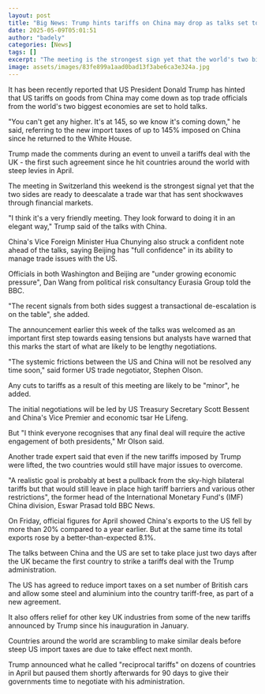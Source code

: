 ```yaml
---
layout: post
title: "Big News: Trump hints tariffs on China may drop as talks set to begin"
date: 2025-05-09T05:01:51
author: "badely"
categories: [News]
tags: []
excerpt: "The meeting is the strongest sign yet that the world's two biggest economies are ready to deescalate their trade war."
image: assets/images/83fe899a1aad0bad13f3abe6ca3e324a.jpg
---
```


It has been recently reported that US President Donald Trump has hinted that US tariffs on goods from China may come down as top trade officials from the world's two biggest economies are set to hold talks.

"You can't get any higher. It's at 145, so we know it's coming down," he said, referring to the new import taxes of up to 145% imposed on China since he returned to the White House.

Trump made the comments during an event to unveil a tariffs deal with the UK - the first such agreement since he hit countries around the world with steep levies in April.

The meeting in Switzerland this weekend is the strongest signal yet that the two sides are ready to deescalate a trade war that has sent shockwaves through financial markets.

"I think it's a very friendly meeting. They look forward to doing it in an elegant way," Trump said of the talks with China. 

China's Vice Foreign Minister Hua Chunying also struck a confident note ahead of the talks, saying Beijing has "full confidence" in its ability to manage trade issues with the US.

Officials in both Washington and Beijing are "under growing economic pressure", Dan Wang from political risk consultancy Eurasia Group told the BBC.

"The recent signals from both sides suggest a transactional de-escalation is on the table", she added.

The announcement earlier this week of the talks was welcomed as an important first step towards easing tensions but analysts have warned that this marks the start of what are likely to be lengthy negotiations.

"The systemic frictions between the US and China will not be resolved any time soon," said former US trade negotiator, Stephen Olson.

Any cuts to tariffs as a result of this meeting are likely to be "minor", he added.

The initial negotiations will be led by US Treasury Secretary Scott Bessent and China's Vice Premier and economic tsar He Lifeng.

But "I think everyone recognises that any final deal will require the active engagement of both presidents," Mr Olson said. 

Another trade expert said that even if the new tariffs imposed by Trump were lifted, the two countries would still have major issues to overcome.

"A realistic goal is probably at best a pullback from the sky-high bilateral tariffs but that would still leave in place high tariff barriers and various other restrictions", the former head of the International Monetary Fund's (IMF) China division, Eswar Prasad told BBC News.

On Friday, official figures for April showed China's exports to the US fell by more than 20% compared to a year earlier. But at the same time its total exports rose by a better-than-expected 8.1%.

The talks between China and the US are set to take place just two days after the UK became the first country to strike a tariffs deal with the Trump administration. 

The US has agreed to reduce import taxes on a set number of British cars and allow some steel and aluminium into the country tariff-free, as part of a new agreement.

It also offers relief for other key UK industries from some of the new tariffs announced by Trump since his inauguration in January.

Countries around the world are scrambling to make similar deals before steep US import taxes are due to take effect next month.

Trump announced what he called "reciprocal tariffs" on dozens of countries in April but paused them shortly afterwards for 90 days to give their governments time to negotiate with his administration.

